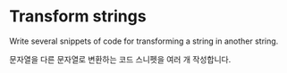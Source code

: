 # Transform strings

Write several snippets of code for transforming a string in another string.

문자열을 다른 문자열로 변환하는 코드 스니펫을 여러 개 작성합니다.
